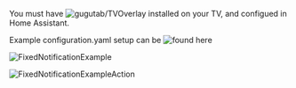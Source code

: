 You must have ![gugutab/TVOverlay](https://github.com/gugutab/TvOverlay) installed on your TV, and configued in Home Assistant.

Example configuration.yaml setup can be ![found here](https://github.com/MarcStocker/Home-Assistant-Configs/blob/main/Config/TVOverlay/notify.yaml)

![FixedNotificationExample](https://github.com/user-attachments/assets/f911cd3b-53b7-4dc7-aa51-98d6abd0d7d2)

![FixedNotificationExampleAction](https://github.com/user-attachments/assets/e2155e73-9898-4b8e-aa04-145d89970130)
